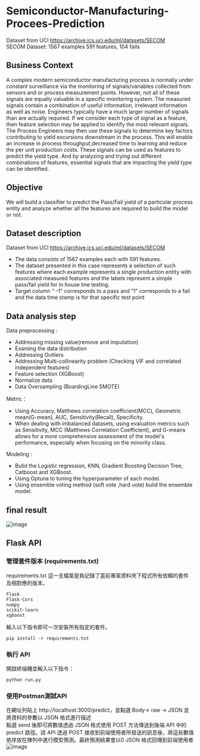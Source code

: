 # Semiconductor-Manufacturing-Procees-Prediction
Dataset from UCI https://archive.ics.uci.edu/ml/datasets/SECOM   
SECOM Dataset: 1567 examples 591 features, 104 fails

## Business Context
A complex modern semiconductor manufacturing process is normally under constant surveillance via the monitoring of signals/variables collected from sensors and or process measurement points. However, not all of these signals are equally valuable in a specific monitoring system. The measured signals contain a combination of useful information, irrelevant information as well as noise. Engineers typically have a much larger number of signals than are actually required. If we consider each type of signal as a feature, then feature selection may be applied to identify the most relevant signals. The Process Engineers may then use these signals to determine key factors contributing to yield excursions downstream in the process. This will enable an increase in process throughput,decreased time to learning and reduce the per unit production costs. These signals can be used as features to predict the yield type. And by analyzing and trying out different combinations of features, essential signals that are impacting the yield type can be identified.

## Objective
We will build a classifier to predict the Pass/Fail yield of a particular process entity and
analyze whether all the features are required to build the model or not.

## Dataset description
Dataset from UCI https://archive.ics.uci.edu/ml/datasets/SECOM 
* The data consists of 1567 examples each with 591 features.
* The dataset presented in this case represents a selection of such features where each example represents a single production entity with associated measured features and the labels represent a simple pass/fail yield for in house line testing.
* Target column “ –1” corresponds to a pass and “1” corresponds to a fail and the data time stamp is for that specific test point

## Data analysis step 
Data preprocessing : 
* Addressing missing value(remove and imputation)
* Examing the data distribution
* Addressing Outliers
* Addressing Multi-collinearity problem (Checking  VIF and correlated independent features)
* Feature selection (XGBoost)
* Normalize data
* Data Oversampling (BoardingLine SMOTE)  

Metric：
* Using Accuracy, Matthews correlation coefficient(MCC), Geometric mean(G-mean), AUC, Sensitivity(Recall), Specificity.
* When dealing with imbalanced datasets, using evaluation metrics such as Sensitivity, MCC (Matthews Correlation Coefficient), and G-means allows for a more comprehensive assessment of the model's performance, especially when focusing on the minority class.

Modeling : 
* Bulid the Logistic regression, KNN, Gradient Boosting Decision Tree, Catboost and XGBoost.
* Using Optuna to tuning the hyperparameter of each model.
* Using ensemble voting method (soft vote ,hard vote) bulid the ensemble model.

## final result 
![image](https://github.com/Eason0227/Semiconductor-Manufacturing-Procees-Prediction/assets/102510341/3d2c7d1b-e17b-4627-ae51-3f861e458ef0)

## Flask API
### 管理套件版本 (requirements.txt)  
requirements.txt 這一支檔案是負記錄了當前專案資料夾下程式所有依賴的套件及相對應的版本。  
```
Flask
Flask-Cors
numpy
scikit-learn
xgboost
```
輸入以下指令即可一次安裝所有指定的套件。
```
pip install -r requirements.txt
```
### 執行 API
開啟終端機並輸入以下指令：
```
python run.py
```
### 使用Postman測試API
在網址列貼上 http://localhost:3000/predict，並點選 Body-> raw -> JSON 並將資料的參數以 JSON 格式進行描述  
點選 send 後即可將數值透過 JSON 格式使用 POST 方法傳送到後端 API 中的 predict 路徑。該 API 透過 POST 接收到前端使用者所發送的訊息後，將這些數值依序放在陣列中進行模型預測。最終預測結果會以0 JSON 格式回傳到前端使用者
![image](https://github.com/Eason0227/Semiconductor-Manufacturing-Procees-Prediction/assets/102510341/ed76eebc-856e-4593-8db2-9d22fd0c97fa)


